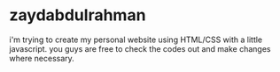 # zaydabdulrahman
i'm trying to create my personal website using HTML/CSS with a little javascript. you guys are free to check the codes out and make changes where necessary.
